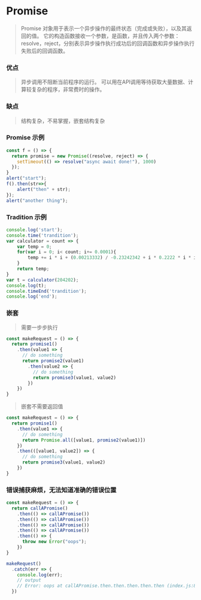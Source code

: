 
# Promise 
> Promise 对象用于表示一个异步操作的最终状态（完成或失败），以及其返回的值。
> 它的构造函数接收一个参数，是函数，并且传入两个参数：resolve，reject，分别表示异步操作执行成功后的回调函数和异步操作执行失败后的回调函数。 
### 优点
> 异步调用不阻断当前程序的运行。
> 可以用在API调用等待获取大量数据、计算较复杂的程序，非常费时的操作。
### 缺点
> 结构复杂，不易掌握，嵌套结构复杂 
 
### Promise 示例
```javascript
const f = () => { 
  return promise = new Promise((resolve, reject) => {
    setTimeout(() => resolve("async await done!"), 1000)
  });  
} 
alert("start");
f().then(str=>{
    alert("then" + str);
}); 
alert("another thing");
```
### Tradition 示例
```javascript 
console.log('start');
console.time('trandition');
var calculator = count => {
	var temp = 0;
	for(var i = 0; i< count; i+= 0.0001){
		temp += i * i + (0.00213332) / -0.23242342 + i * 0.2222 * i * i + (0.00213332) / -0.23242342 + i * 0.2222 ;
	}
	return temp;
} 
var t = calculator(204202);
console.log(t);
console.timeEnd('trandition');
console.log('end');
```

### 嵌套
> 需要一步步执行
```javascript
const makeRequest = () => {
  return promise1()
    .then(value1 => {
      // do something
      return promise2(value1)
        .then(value2 => {
          // do something          
          return promise3(value1, value2)
        })
    })
} 
```
> 嵌套不需要返回值
```javascript
const makeRequest = () => {
  return promise1()
    .then(value1 => {
      // do something
      return Promise.all([value1, promise2(value1)])
    })
    .then(([value1, value2]) => {
      // do something          
      return promise3(value1, value2)
    })
}
```

### 错误捕获麻烦，无法知道准确的错误位置
```javascript
const makeRequest = () => {
  return callAPromise()
    .then(() => callAPromise())
    .then(() => callAPromise())
    .then(() => callAPromise())
    .then(() => callAPromise())
    .then(() => {
      throw new Error("oops");
    })
}

makeRequest()
  .catch(err => {
    console.log(err);
    // output
    // Error: oops at callAPromise.then.then.then.then.then (index.js:8:13)
  })
```
